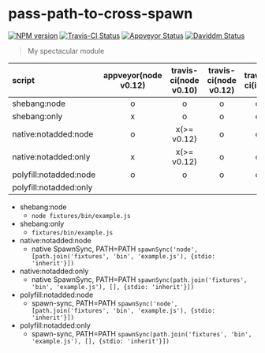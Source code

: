 # pass-path-to-cross-spawn

[![NPM version][npm-image]][npm-url] [![Travis-CI Status][travis-image]][travis-url] [![Appveyor Status][appveyor-image]][appveyor-url] [![Daviddm Status][daviddm-image]][daviddm-url]

> My spectacular module

| script |appveyor(node v0.12)|travis-ci(node v0.10)|travis-ci(node v0.12)|travis-ci(iojs)|
|:-----------|:-----------:|:------------:|:-----------:|:------------:|
| shebang:node          | o | o | o | o |
| shebang:only          | x | o | o | o |
| native:notadded:node  | o | x(>= v0.12)| o | o |
| native:notadded:only  | x | x(>= v0.12)| o | o |
| polyfill:notadded:node| o | o | o | o |
| polyfill:notadded:only|||||

* shebang:node
    * `node fixtures/bin/example.js`
* shebang:only
    * `fixtures/bin/example.js`
* native:notadded:node
    * native SpawnSync, PATH=PATH `spawnSync('node', [path.join('fixtures', 'bin', 'example.js'), {stdio: 'inherit'}])`
* native:notadded:only
    * native SpawnSync, PATH=PATH `spawnSync(path.join('fixtures', 'bin', 'example.js'), [], {stdio: 'inherit'}])`
* polyfill:notadded:node
    * spawn-sync, PATH=PATH `spawnSync('node', [path.join('fixtures', 'bin', 'example.js'), {stdio: 'inherit'}])`
* polyfill:notadded:only
    * spawn-sync, PATH=PATH `spawnSync(path.join('fixtures', 'bin', 'example.js'), [], {stdio: 'inherit'}])`

[travis-url]: https://travis-ci.org/sanemat/pass-path-to-cross-spawn
[travis-image]: https://img.shields.io/travis/sanemat/pass-path-to-cross-spawn/master.svg?style=flat-square&label=travis
[appveyor-url]: https://ci.appveyor.com/project/sanemat/pass-path-to-cross-spawn/branch/master
[appveyor-image]: https://img.shields.io/appveyor/ci/sanemat/pass-path-to-cross-spawn/master.svg?style=flat-square&label=appveyor
[npm-url]: https://npmjs.org/package/pass-path-to-cross-spawn
[npm-image]: https://img.shields.io/npm/v/pass-path-to-cross-spawn.svg?style=flat-square
[daviddm-url]: https://david-dm.org/sanemat/pass-path-to-cross-spawn
[daviddm-image]: https://img.shields.io/david/sanemat/pass-path-to-cross-spawn.svg?style=flat-square
